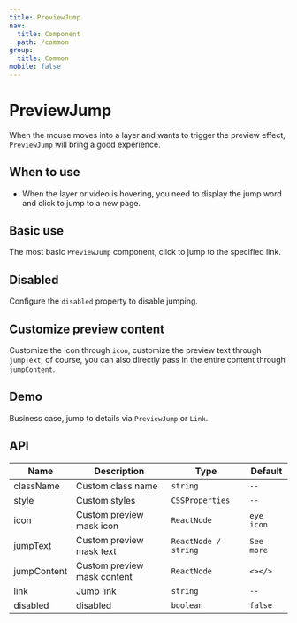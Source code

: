 ```yaml
---
title: PreviewJump
nav:
  title: Component
  path: /common
group:
  title: Common
mobile: false
---
```


# PreviewJump

When the mouse moves into a layer and wants to trigger the preview effect, `PreviewJump` will bring a good experience.

## When to use

- When the layer or video is hovering, you need to display the jump word and click to jump to a new page.

## Basic use

The most basic `PreviewJump` component, click to jump to the specified link.

<code src="./demos/index1.tsx"></code>

## Disabled

Configure the `disabled` property to disable jumping.

<code src="./demos/index2.tsx"></code>

## Customize preview content

Customize the icon through `icon`, customize the preview text through `jumpText`, of course, you can also directly pass in the entire content through `jumpContent`.

<code src="./demos/index3.tsx"></code>

## Demo

Business case, jump to details via `PreviewJump` or `Link`.

<code src="./demos/index4.tsx"></code>

## API

| Name        | Description                 | Type                 | Default    |
| ----------- | --------------------------- | -------------------- | ---------- |
| className   | Custom class name           | `string`             | `--`       |
| style       | Custom styles               | `CSSProperties`      | `--`       |
| icon        | Custom preview mask icon    | `ReactNode`          | `eye icon` |
| jumpText    | Custom preview mask text    | `ReactNode / string` | `See more` |
| jumpContent | Custom preview mask content | `ReactNode`          | `<></>`    |
| link        | Jump link                   | `string`             | `--`       |
| disabled    | disabled                    | `boolean`            | `false`    |

